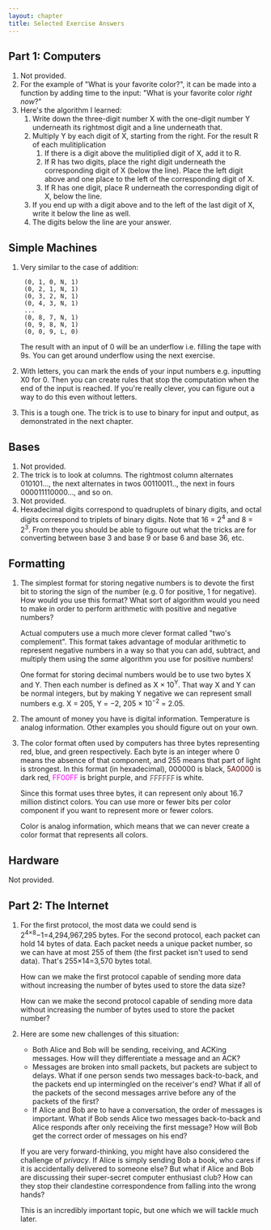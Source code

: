 ```yaml
---
layout: chapter
title: Selected Exercise Answers
---
```


## Part 1: Computers ##

1. Not provided.
2. For the example of "What is your favorite color?", it can be made into a
   function by adding time to the input: "What is your favorite color _right
   now_?"
3. Here's the algorithm I learned:
    1. Write down the three-digit number X with the one-digit number Y
       underneath its rightmost digit and a line underneath that.
    2. Multiply Y by each digit of X, starting from the right. For the result R
       of each mulitiplication
        1. If there is a digit above the mulitiplied digit of X, add it to R.
        2. If R has two digits, place the right digit underneath the
           corresponding digit of X (below the line). Place the left digit
           above and one place to the left of the corresponding digit of X.
        3. If R has one digit, place R underneath the corresponding digit of X,
           below the line.
    4. If you end up with a digit above and to the left of the last digit of X,
       write it below the line as well.
    5. The digits below the line are your answer.

## Simple Machines ##

1. Very similar to the case of addition:

        (0, 1, 0, N, 1)
        (0, 2, 1, N, 1)
        (0, 3, 2, N, 1)
        (0, 4, 3, N, 1)
        ...
        (0, 8, 7, N, 1)
        (0, 9, 8, N, 1)
        (0, 0, 9, L, 0)

   The result with an input of 0 will be an underflow i.e. filling the tape
   with 9s. You can get around underflow using the next exercise.
2. With letters, you can mark the ends of your input numbers e.g. inputting X0
   for 0. Then you can create rules that stop the computation when the end of
   the input is reached. If you're really clever, you can figure out a way to
   do this even without letters.
3. This is a tough one. The trick is to use to binary for input and output, as
   demonstrated in the next chapter.

## Bases ##

1. Not provided.
2. The trick is to look at columns. The rightmost column alternates 010101...,
   the next alternates in twos 00110011.., the next in fours 000011110000...,
   and so on.
3. Not provided.
4. Hexadecimal digits correspond to quadruplets of binary digits, and octal
   digits correspond to triplets of binary digits. Note that 16 = 2<sup>4</sup>
   and 8 = 2<sup>3</sup>. From there you should be able to figoure out what the
   tricks are for converting between base 3 and base 9 or base 6 and base 36,
   etc.

## Formatting ##

1. The simplest format for storing negative numbers is to devote the first bit
   to storing the sign of the number (e.g. 0 for positive, 1 for negative). How
   would you use this format? What sort of algorithm would you need to make in
   order to perform arithmetic with positive and negative numbers?

   <div class="alert alert-success">
   Actual computers use a much more clever format called "two's complement". This
   format takes advantage of modular arithmetic to represent negative numbers in a
   way so that you can add, subtract, and multiply them using the <em>same</em>
   algorithm you use for positive numbers!
   </div>

   One format for storing decimal numbers would be to use two bytes X and Y.
   Then each number is defined as X &times; 10<sup>Y</sup>. That way X and Y can
   be normal integers, but by making Y negative we can represent small numbers
   e.g. X = 205, Y = &minus;2, 205 &times; 10<sup>&minus;2</sup> = 2.05.

2. The amount of money you have is digital information. Temperature is analog
   information. Other examples you should figure out on your own.

3. The color format often used by computers has three bytes representing red,
   blue, and green respectively. Each byte is an integer where 0 means the
   absence of that component, and 255 means that part of light is strongest. In
   this format (in hexadecimal), 000000 is black, <span style="color: #5A0000">5A0000</span>
   is dark red, <span style="color: #f0f">FF00FF</span> is bright purple, and
   <span style="color: #fff; text-shadow: 1px 1px 1px black">FFFFFF</span> is white.

   Since this format uses three bytes, it can represent only about 16.7 million
   distinct colors. You can use more or fewer bits per color component if you
   want to represent more or fewer colors.

   Color is analog information, which means that we can never create a color
   format that represents all colors.

## Hardware ##

Not provided.

## Part 2: The Internet ##

1. For the first protocol, the most data we could send is
   2<sup>4&times;8</sup>&minus;1=4,294,967,295 bytes. For the second protocol, each
   packet can hold 14 bytes of data. Each packet needs a unique packet number,
   so we can have at most 255 of them (the first packet isn't used to send
   data). That's 255&times;14=3,570 bytes total.

   <div class="alert alert-success">
   <p>How can we make the first protocol capable of sending more data without
   increasing the number of bytes used to store the data size?</p>
   <p>How can we make the second protocol capable of sending more data without
   increasing the number of bytes used to store the packet number?</p>
   </div>

2. Here are some new challenges of this situation:

   * Both Alice and Bob will be sending, receiving, and ACKing messages. How
	 will they differentiate a message and an ACK?
   * Messages are broken into small packets, but packets are subject to delays.
	 What if one person sends two messages back-to-back, and the packets end up
	 intermingled on the receiver's end? What if all of the packets of the
	 second messages arrive before any of the packets of the first?
   * If Alice and Bob are to have a conversation, the order of messages is
	 important. What if Bob sends Alice two messages back-to-back and Alice
	 responds after only receiving the first message? How will Bob get the
	 correct order of messages on his end?

   <div class="alert alert-success">
   <p>If you are very forward-thinking, you might have also considered the
   challenge of <em>privacy</em>. If Alice is simply sending Bob a book, who
   cares if it is accidentally delivered to someone else? But what if Alice and
   Bob are discussing their super-secret computer enthusiast club? How can they
   stop their clandestine correspondence from falling into the wrong hands?</p>
   <p>This is an incredibly important topic, but one which we will tackle much
   later.</p>
   </div>
